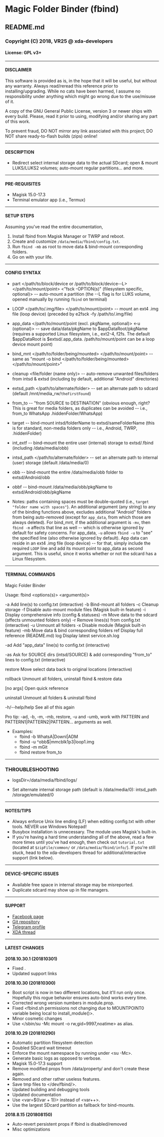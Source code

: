# Magic Folder Binder (fbind)
## README.md
### Copyright (C) 2018, VR25 @ xda-developers
#### License: GPL v3+



---
#### DISCLAIMER

This software is provided as is, in the hope that it will be useful, but without any warranty. Always read/reread this reference prior to installing/upgrading. While no cats have been harmed, I assume no responsibility under anything which might go wrong due to the use/misuse of it.

A copy of the GNU General Public License, version 3 or newer ships with every build. Please, read it prior to using, modifying and/or sharing any part of this work.

To prevent fraud, DO NOT mirror any link associated with this project; DO NOT share ready-to-flash builds (zips) online!



---
#### DESCRIPTION

- Redirect select internal storage data to the actual SDcard; open & mount LUKS/LUKS2 volumes; auto-mount regular partitions... and more.



---
#### PRE-REQUISITES

- Magisk 15.0-17.3
- Terminal emulator app (i.e., Termux)



---
#### SETUP STEPS

Assuming you've read the entire documentation,
1. Install fbind from Magisk Manager or TWRP and reboot.
2. Create and customize `/data/media/fbind/config.txt`.
3. Run `fbind -mb` as root to move data & bind-mount corresponding folders.
4. Go on with your life.



---
#### CONFIG SYNTAX

- part </path/to/block/device or /path/to/block/device--L> </path/to/mount/point> <"fsck -OPTION(s)" (filesystem specific, optional)> -- auto-mount a partition (the --L flag is for LUKS volume, opened manually by running `fbind` on terminal)

- LOOP </path/to/.img/file> </path/to/mount/point> -- mount an ext4 .img file (loop device) (preceded by e2fsck -fy /path/to/.img/file)

- app_data <pkgName> </path/to/mount/point (excl. pkgName, optional)> <-u (optional)> -- save data/data/pkgName to $appDataRoot/pkgName (requires a supported Linux filesystem, i.e., ext2-4, f2fs. The default $appDataRoot is $extsd/.app_data. /path/to/mount/point can be a loop device mount point)

- bind_mnt </path/to/folder/being/mounted> </path/to/mount/point> -- same as "mount -o bind </path/to/folder/being/mounted> </path/to/mount/point>"

- cleanup <file/folder (name only)> -- auto-remove unwanted files/folders from intsd & extsd (including by default, additional "Android" directories)

- extsd_path </path/to/alternate/folder> -- set an alternate path to sdcard (default /mnt/media_rw/`theFirstFound`)

- from_to <intsdFolderName> <extsdFolderName> -- "from SOURCE to DESTINATION" (obvious enough, right? This is great for media folders, as duplicates can be avoided -- i.e., from_to WhatsApp .hiddenFolder/WhatsApp)

- target <intsdFolderName> -- bind-mount intsd/folderName to extsd/sameFolderName (this is for standard, non-media folders only -- i.e., Android, TWRP, .hiddenFolder)

- int_extf -- bind-mount the entire user (internal) storage to extsd/.fbind (including /data/media/obb)

- intsd_path </path/to/alternate/folder> -- set an alternate path to internal (user) storage (default /data/media/0)

- obb -- bind-mount the entire /data/media/obb folder to extsd/Android/obb

- obbf <pkgName> -- bind-mount /data/media/obb/pkgName to extsd/Android/obb/pkgName

- Notes: paths containing spaces must be double-quoted (i.e., `target "folder name with spaces"`). An additional argument (any string) to any of the binding functions above, excludes additional "Android" folders from being auto-removed (except for `app_data`, from which those are always deleted). For bind_mnt, if the additional argument is `-mv`, then `fbind -m` affects that line as well -- which is otherwise ignored by default for safety concerns. For app_data, `-u` allows `fbind -u` to "see" the specified line (also otherwise ignored by default). App data can reside in an ext4 .img file (loop device) -- for that, simply include the required `LOOP` line and add its mount point to app_data as second argument. This is useful, since it works whether or not the sdcard has a Linux filesystem.



---
#### TERMINAL COMMANDS

Magic Folder Binder

Usage: fbind <options(s)> <argument(s)>

-a   Add line(s) to config.txt (interactive)
-b   Bind-mount all folders
-c   Cleanup storage
-f   Disable auto-mount module files (Magisk built-in feature)
-i   Display comprehensive info (config & statuses)
-m   Move data to the sdcard (affects unmounted folders only)
-r   Remove lines(s) from config.txt (interactive)
-u   Unmount all folders
-x   Disable module (Magisk built-in feature)
-mb   Move data & bind corresponding folders
ref   Display full reference (README.md)
log   Display latest service.sh.log

-ad   Add "app_data" line(s) to config.txt (interactive)

-as   Ask for SOURCE dirs (intsd/SOURCE) & add corresponding "from_to" lines to config.txt (interactive)

restore   Move select data back to original locations (interactive)

rollback   Unmount all folders, uninstall fbind & restore data

[no args]   Open quick reference

uninstall   Unmount all folders & uninstall fbind

-h/--help/help   See all of this again

Pro tip: -ad, -b, -m, -mb, restore, -u and -umb, work with PATTERN and PATTERN1|PATTERN2|PATTERN... arguments as well.
  - Examples:
    - fbind -b WhatsA|Downl|ADM
    - fbind -u ^obb$|mmcblk1p3|loop1.img
    - fbind -m mGit
    - fbind restore from_to



---
### THROUBLESHOOTING

- logsDir=/data/media/fbind/logs/

- Set alternate internal storage path (default is /data/media/0): intsd_path /storage/emulated/0



---
#### NOTES/TIPS

- Always enforce Unix line ending (LF) when editing config.txt with other tools. NEVER use Windows Notepad!
- Busybox installation is unnecessary. The module uses Magisk's built-in.
- If you're having a hard time understanding all of the above, read a few more times until you've had enough, then check out `tutorial.txt` (located at `$zipFile/common/` or `/data/media/fbind/info/`). If you're still stuck, head to the xda-developers thread for additional/interactive support (link below).



---
#### DEVICE-SPECIFIC ISSUES

- Available free space in internal storage may be misreported.
- Duplicate sdcard may show up in file managers.



---
#### SUPPORT

- [Facebook page](https://facebook.com/VR25-at-xda-developers-258150974794782/)
- [Git repository](https://github.com/Magisk-Modules-Repo/fbind/)
- [Telegram profile](https://t.me/vr25xda/)
- [XDA thread](https://forum.xda-developers.com/apps/magisk/module-magic-folder-binder-t3621814/)



---
#### LATEST CHANGES

**2018.10.30.1 (201810301)**
- Fixed <unable to bind-mount folders whose names contain space characters>.
- Updated support links

**2018.10.30 (201810300)**
- Boot script is now in two different locations, but it'll run only once. Hopefully this rogue behavior ensures auto-bind works every time.
- Corrected wrong version numbers in module.prop.
- Fixed <fbind.sh permissions not changing due to MOUNTPOINT0 variable being local to install_module()>.
- Minor cosmetic changes
- Use </sbin/su -Mc mount -o rw,gid=9997,noatime> as <mount> alias.

**2018.10.29 (201810290)**
- Automatic partition filesystem detection
- Doubled SDcard wait timeout
- Enforce the <global> mount namespace by running <mount> under <su -Mc>.
- Generate basic logs as opposed to verbose.
- Magisk 15.0-17.3 support
- Remove modified props from /data/property/ and don't create these again.
- Removed <setenforce x> and other rather useless features.
- Save tmp files to </dev/fbind/>.
- Updated building and debugging tools
- Updated documentation
- Use <var=$((var + 1))> instead of <var++>.
- Use the largest SDcard partition as fallback for bind-mounts.

**2018.8.15 (201808150)**
- Auto-revert persistent props if fbind is disabled/removed
- Misc optimizations
